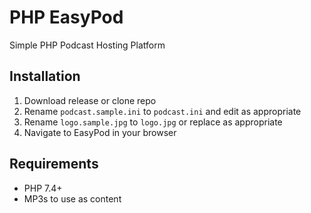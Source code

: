 # PHP EasyPod
Simple PHP Podcast Hosting Platform

## Installation

1. Download release or clone repo
2. Rename `podcast.sample.ini` to `podcast.ini` and edit as appropriate
3. Rename `logo.sample.jpg` to `logo.jpg` or replace as appropriate
4. Navigate to EasyPod in your browser

## Requirements

* PHP 7.4+
* MP3s to use as content
